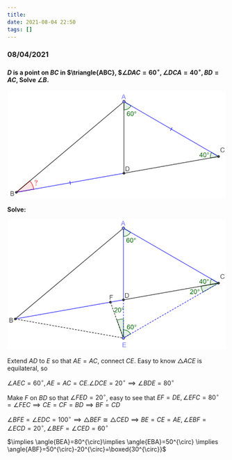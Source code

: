 ```yaml
---
title:
date: 2021-08-04 22:50
tags: []
---
```


### 08/04/2021

#### $D$​ is a point on $BC$​ in $\triangle{ABC}, $$\angle{DAC}=60^{\circ}, \angle{DCA}=40^{\circ}, BD=AC$​, Solve $\angle{B}$​​.

![image-20210804225700254](/assets/images/2021-08/image-20210804225700254.png)

**Solve:**

![image-20210804220316987](/assets/images/2021-08/image-20210804220316987.png)

Extend $AD$​ to $E$​ so that $AE=AC$​, connect $CE$​. Easy to know $\triangle{ACE}$​ is equilateral, so

$\angle{AEC}=60^{\circ}, AE=AC=CE. \angle{DCE}=20^{\circ} \implies \angle{BDE}=80^{\circ}$​

Make $F$​ on $BD$​ so that $\angle{FED}=20^{\circ}$​, easy to see that $EF=DE, \angle{EFC}=80^{\circ}=\angle{FEC} \implies CE=CF=BD \implies BF=CD$

$\angle{BFE}=\angle{EDC}=100^{\circ} \implies \triangle{BEF}\cong\triangle{CED}\implies BE=CE=AE, \angle{EBF}=\angle{ECD}=20^{\circ},\angle{BEF}=\angle{CED}=60^{\circ}$

$\implies \angle{BEA}=80^{\circ}\implies \angle{EBA}=50^{\circ} \implies \angle{ABF}=50^{\circ}-20^{\circ}=\boxed{30^{\circ}}$​​​

